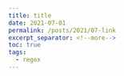```yaml
---
title: title
date: 2021-07-01
permalink: /posts/2021/07-link
excerpt_separator: <!--more-->
toc: true
tags:
  - regex
---
```



